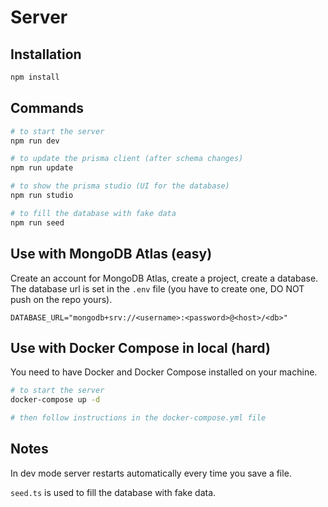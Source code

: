 # Server

## Installation

```bash
npm install
```

## Commands

```bash
# to start the server
npm run dev

# to update the prisma client (after schema changes)
npm run update

# to show the prisma studio (UI for the database)
npm run studio

# to fill the database with fake data
npm run seed
```

## Use with MongoDB Atlas (easy)

Create an account for MongoDB Atlas, create a project, create a database.
The database url is set in the `.env` file (you have to create one, DO NOT push on the repo yours).

```env
DATABASE_URL="mongodb+srv://<username>:<password>@<host>/<db>"
```

## Use with Docker Compose in local (hard)

You need to have Docker and Docker Compose installed on your machine.

```bash
# to start the server
docker-compose up -d

# then follow instructions in the docker-compose.yml file
```

## Notes

In dev mode server restarts automatically every time you save a file.

`seed.ts` is used to fill the database with fake data.
